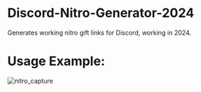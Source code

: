 # Discord-Nitro-Generator-2024
Generates working nitro gift links for Discord, working in 2024.

# Usage Example:
![nitro_capture](https://github.com/user-attachments/assets/6f34c69e-f518-445d-917b-42571e9c1c84)
